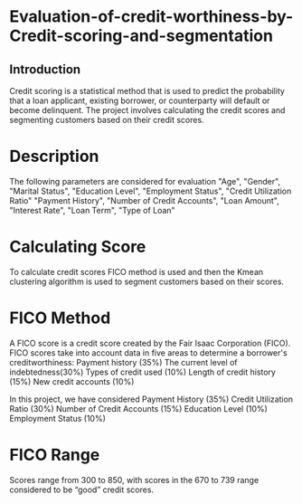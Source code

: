 # Evaluation-of-credit-worthiness-by-Credit-scoring-and-segmentation
## Introduction

Credit scoring is a statistical method that is used to predict the probability that a loan applicant, existing borrower, or counterparty will default or become delinquent. The project involves calculating the credit scores and segmenting customers based on their credit scores.

# Description
The following parameters are considered for evaluation
"Age", "Gender", "Marital Status", "Education Level", "Employment Status", "Credit Utilization Ratio"
"Payment History", "Number of Credit Accounts", "Loan Amount", "Interest Rate", "Loan Term", "Type of Loan"

# Calculating Score
To calculate credit scores FICO method is used and then the Kmean clustering algorithm is used to segment customers based on their scores.

# FICO Method
A FICO score is a credit score created by the Fair Isaac Corporation (FICO).
FICO scores take into account data in five areas to determine a borrower's creditworthiness: 
Payment history (35%)
The current level of indebtedness(30%)
Types of credit used (10%) 
Length of credit history (15%)
New credit accounts (10%) 

In this project, we have considered
Payment History (35%)
Credit Utilization Ratio (30%)
Number of Credit Accounts (15%)
Education Level (10%)
Employment Status (10%)

# FICO Range
Scores range from 300 to 850, with scores in the 670 to 739 range considered to be “good” credit scores.


